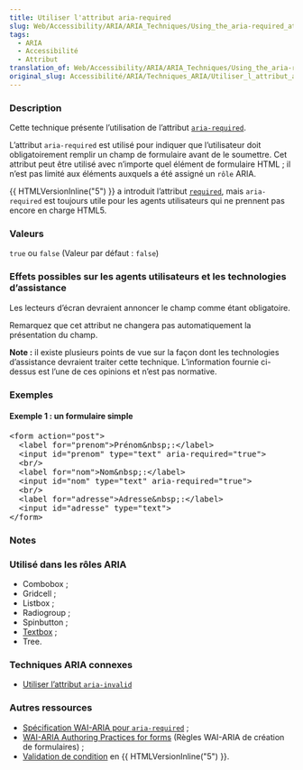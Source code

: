 ```yaml
---
title: Utiliser l'attribut aria-required
slug: Web/Accessibility/ARIA/ARIA_Techniques/Using_the_aria-required_attribute
tags:
  - ARIA
  - Accessibilité
  - Attribut
translation_of: Web/Accessibility/ARIA/ARIA_Techniques/Using_the_aria-required_attribute
original_slug: Accessibilité/ARIA/Techniques_ARIA/Utiliser_l_attribut_aria-required
---
```

<h3 id="Description">Description</h3>

<p>Cette technique présente l’utilisation de l’attribut <a href="http://www.w3.org/TR/wai-aria/states_and_properties#aria-required"><code>aria-required</code></a>.</p>

<p>L’attribut <code>aria-required</code> est utilisé pour indiquer que l’utilisateur doit obligatoirement remplir un champ de formulaire avant de le soumettre. Cet attribut peut être utilisé avec n’importe quel élément de formulaire HTML ; il n’est pas limité aux éléments auxquels a été assigné un <code>rôle</code> ARIA.</p>

<p>{{ HTMLVersionInline("5") }} a introduit l’attribut <a href="/fr/docs/Web/HTML/Attributes"><code>required</code></a>, mais <code>aria-required</code> est toujours utile pour les agents utilisateurs qui ne prennent pas encore en charge HTML5.</p>

<h3 id="Valeurs">Valeurs</h3>

<p><code>true</code> ou <code>false</code> (Valeur par défaut : <code>false</code>)</p>

<h3 id="Effets_possibles_sur_les_agents_utilisateurs_et_les_technologies_d’assistance">Effets possibles sur les agents utilisateurs et les technologies d’assistance</h3>

<p>Les lecteurs d’écran devraient annoncer le champ comme étant obligatoire.</p>

<p>Remarquez que cet attribut ne changera pas automatiquement la présentation du champ.</p>

<div class="note"><p><strong>Note :</strong> il existe plusieurs points de vue sur la façon dont les technologies d’assistance devraient traiter cette technique. L’information fournie ci-dessus est l’une de ces opinions et n’est pas normative.</p></div>

<h3 id="Exemples">Exemples</h3>

<h4 id="Exemple_1_un_formulaire_simple">Exemple 1 : un formulaire simple</h4>

<pre class="brush: html">&lt;form action="post"&gt;
  &lt;label for="prenom"&gt;Prénom&amp;nbsp;:&lt;/label&gt;
  &lt;input id="prenom" type="text" aria-required="true"&gt;
  &lt;br/&gt;
  &lt;label for="nom"&gt;Nom&amp;nbsp;:&lt;/label&gt;
  &lt;input id="nom" type="text" aria-required="true"&gt;
  &lt;br/&gt;
  &lt;label for="adresse"&gt;Adresse&amp;nbsp;:&lt;/label&gt;
  &lt;input id="adresse" type="text"&gt;
&lt;/form&gt;
</pre>

<h3 id="Notes">Notes</h3>

<h3 id="Utilisé_dans_les_rôles_ARIA">Utilisé dans les rôles ARIA</h3>

<ul>
 <li>Combobox ;</li>
 <li>Gridcell ;</li>
 <li>Listbox ;</li>
 <li>Radiogroup ;</li>
 <li>Spinbutton ;</li>
 <li><a href="/fr/Accessibilité/ARIA/Techniques_ARIA/Utiliser_le_rôle_textbox">Textbox</a> ;</li>
 <li>Tree.</li>
</ul>

<h3 id="Techniques_ARIA_connexes">Techniques ARIA connexes</h3>

<ul>
 <li><a href="/fr/Accessibilité/ARIA/Techniques_ARIA/Utiliser_l_attribut_aria-invalid">Utiliser l’attribut <code>aria-invalid</code></a></li>
</ul>

<h3 id="Autres_ressources">Autres ressources</h3>

<ul>
 <li><a href="http://www.w3.org/TR/wai-aria/states_and_properties#aria-required">Spécification WAI-ARIA pour <code>aria-required</code></a> ;</li>
 <li><a href="http://www.w3.org/TR/wai-aria-practices/#ariaform">WAI-ARIA Authoring Practices for forms</a> (Règles WAI-ARIA de création de formulaires) ;</li>
 <li><a href="/fr/docs/Web/Guide/HTML/HTML5/Constraint_validation">Validation de condition</a> en {{ HTMLVersionInline("5") }}.</li>
</ul>
